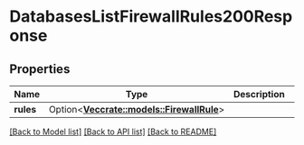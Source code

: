 # DatabasesListFirewallRules200Response

## Properties

Name | Type | Description | Notes
------------ | ------------- | ------------- | -------------
**rules** | Option<[**Vec<crate::models::FirewallRule>**](firewall_rule.md)> |  | [optional]

[[Back to Model list]](../README.md#documentation-for-models) [[Back to API list]](../README.md#documentation-for-api-endpoints) [[Back to README]](../README.md)


